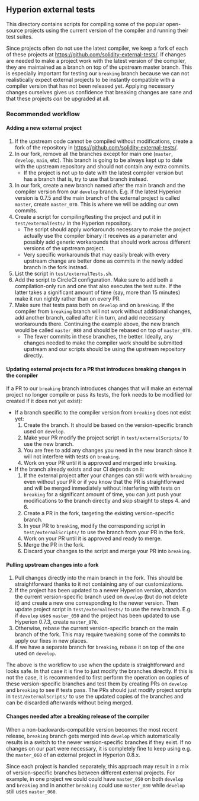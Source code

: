 ## Hyperion external tests
This directory contains scripts for compiling some of the popular open-source projects using the
current version of the compiler and running their test suites.

Since projects often do not use the latest compiler, we keep a fork of each of these projects
at https://github.com/solidity-external-tests/. If changes are needed to make a project work with the
latest version of the compiler, they are maintained as a branch on top of the upstream master branch.
This is especially important for testing our `breaking` branch because we can not realistically expect
external projects to be instantly compatible with a compiler version that has not been released yet.
Applying necessary changes ourselves gives us confidence that breaking changes are sane and that
these projects *can* be upgraded at all.

### Recommended workflow

#### Adding a new external project
1. If the upstream code cannot be compiled without modifications, create a fork of the repository
   in https://github.com/solidity-external-tests/.
2. In our fork, remove all the branches except for main one (`master`, `develop`, `main`, etc).
    This branch is going to be always kept up to date with the upstream repository and should not
    contain any extra commits.
    - If the project is not up to date with the latest compiler version but has a branch that is,
        try to use that branch instead.
3. In our fork, create a new branch named after the main branch and the compiler version from our
 `develop` branch.
     E.g. if the latest Hyperion version is 0.7.5 and the main branch of the external project
     is called `master`, create `master_070`. This is where we will be adding our own commits.
4. Create a script for compiling/testing the project and put it in `test/externalTests/` in the
    Hyperion repository.
    - The script should apply workarounds necessary to make the project actually use the compiler
        binary it receives as a parameter and possibly add generic workarounds that should
        work across different versions of the upstream project.
    - Very specific workarounds that may easily break with every upstream change are better done as
        commits in the newly added branch in the fork instead.
5. List the script in `test/externalTests.sh`.
6. Add the script to CircleCI configuration. Make sure to add both a compilation-only run and one that
    also executes the test suite. If the latter takes a significant amount of time (say, more than
    15 minutes) make it run nightly rather than on every PR.
7. Make sure that tests pass both on `develop` and on `breaking`. If the compiler from `breaking`
    branch will not work without additional changes, add another branch, called after it in turn,
    and add necessary workarounds there. Continuing the example above, the new branch would be
    called `master_080` and should be rebased on top of `master_070`.
    - The fewer commits in these branches, the better. Ideally, any changes needed to make the compiler
        work should be submitted upstream and our scripts should be using the upstream repository
        directly.

#### Updating external projects for a PR that introduces breaking changes in the compiler
If a PR to our `breaking` branch introduces changes that will make an external project no longer
compile or pass its tests, the fork needs to be modified (or created if it does not yet exist):
- If a branch specific to the compiler version from `breaking` does not exist yet:
    1. Create the branch. It should be based on the version-specific branch used on `develop`.
    2. Make your PR modify the project script in `test/externalScripts/` to use the new branch.
    3. You are free to add any changes you need in the new branch since it will not interfere with
        tests on `breaking`.
    4. Work on your PR until it is approved and merged into `breaking`.
- If the branch already exists and our CI depends on it:
    1. If the external project after your changes can still work with `breaking` even without your PR or
        if you know that the PR is straightforward and will be merged immediately without interfering
        with tests on `breaking` for a significant amount of time, you can just push your modifications
        to the branch directly and skip straight to steps 4. and 6.
    2. Create a PR in the fork, targeting the existing version-specific branch.
    3. In your PR to `breaking`, modify the corresponding script in `test/externalScripts/` to
        use the branch from your PR in the fork.
    4. Work on your PR until it is approved and ready to merge.
    5. Merge the PR in the fork.
    6. Discard your changes to the script and merge your PR into `breaking`.

#### Pulling upstream changes into a fork
1. Pull changes directly into the main branch in the fork. This should be straightforward thanks to
    it not containing any of our customizations.
2. If the project has been updated to a newer Hyperion version, abandon the current version-specific
    branch used on `develop` (but do not delete it) and create a new one corresponding to the newer
    version. Then update project script in `test/externalTests/` to use the new branch. E.g. if `develop` uses
    `master_050` and the project has been updated to use Hyperion 0.7.3, create `master_070`.
3. Otherwise, rebase the current version-specific branch on the main branch of the fork. This may require
    tweaking some of the commits to apply our fixes in new places.
4. If we have a separate branch for `breaking`, rebase it on top of the one used on `develop`.

The above is the workflow to use when the update is straightforward and looks safe. In that case it is
fine to just modify the branches directly. If this is not the case, it is recommended to first perform the
operation on copies of these version-specific branches and test them by creating PRs on `develop` and
`breaking` to see if tests pass. The PRs should just modify project scripts in `test/externalScripts/`
to use the updated copies of the branches and can be discarded afterwards without being merged.

#### Changes needed after a breaking release of the compiler
When a non-backwards-compatible version becomes the most recent release, `breaking` branch
gets merged into `develop` which automatically results in a switch to the newer version-specific
branches if they exist. If no changes on our part were necessary, it is completely fine to keep using
e.g. the `master_060` of an external project in Hyperion 0.8.x.

Since each project is handled separately, this approach may result in a mix of version-specific branches
between different external projects. For example, in one project we could could have `master_050` on
both `develop` and `breaking` and in another `breaking` could use `master_080` while `develop` still
uses `master_060`.
